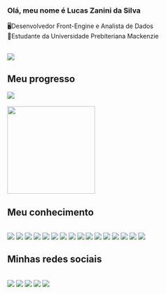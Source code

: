 ### Olá, meu nome é Lucas Zanini da Silva


🖥Desenvolvedor Front-Engine e Analista de Dados<br>
📕Estudante da Universidade Prebiteriana Mackenzie<br>
<br>

<img src="https://photos.app.goo.gl/xaap8tWh4JhZ4kb28"> </img> 

<h2>Meu progresso</h2>
<div display="inline-block">
<a href="https://github.com/anuraghazra/convoychat"></a>
<img align="center" src="https://github-readme-stats.vercel.app/api?username=LucasZanini096&show_icons=true&theme=midnight-purple">
<br>
<br> 
<a href="https://github.com/anuraghazra/convoychat"></a>
  <img height=200 align="center" src="https://github-readme-stats.vercel.app/api/top-langs?username=LucasZanini096&layout=compact&langs_count=8&card_width=385px&theme=midnight-purple"/>
</div>

<h2>Meu conhecimento</h2>
<br>

<div>
  <span><img src="https://img.shields.io/badge/python-3670A0?style=for-the-badge&logo=python&logoColor=ffdd54"/></span>
  <span><img src="https://img.shields.io/badge/javascript-%23323330.svg?style=for-the-badge&logo=javascript&logoColor=%23F7DF1E"/></span>
  <span><img src="https://img.shields.io/badge/c-%2300599C.svg?style=for-the-badge&logo=c&logoColor=white"/></span>
  <span><img src="https://img.shields.io/badge/html5-%23E34F26.svg?style=for-the-badge&logo=html5&logoColor=white"/></span>
  <span><img src="https://img.shields.io/badge/css3-%231572B6.svg?style=for-the-badge&logo=css3&logoColor=white"/></span>
  <span><img src="https://img.shields.io/badge/r-%23276DC3.svg?style=for-the-badge&logo=r&logoColor=white"/></span>
  <span><img src="https://img.shields.io/badge/bootstrap-%238511FA.svg?style=for-the-badge&logo=bootstrap&logoColor=white"/></span>
  <span><img src="https://img.shields.io/badge/express.js-%23404d59.svg?style=for-the-badge&logo=express&logoColor=%2361DAFB"/></span>
  <span><img src="https://img.shields.io/badge/react-%2320232a.svg?style=for-the-badge&logo=react&logoColor=%2361DAFB"/></span>
  <span><img src="https://img.shields.io/badge/tailwindcss-%2338B2AC.svg?style=for-the-badge&logo=tailwind-css&logoColor=white"/></span>
  <span><img src="https://img.shields.io/badge/vite-%23646CFF.svg?style=for-the-badge&logo=vite&logoColor=white"/></span>
  <span><img src="https://img.shields.io/badge/mysql-%2300f.svg?style=for-the-badge&logo=mysql&logoColor=white"/></span>
  <span><img src="https://img.shields.io/badge/AWS-%23FF9900.svg?style=for-the-badge&logo=amazon-aws&logoColor=white"/></span>
  <span><img src="https://img.shields.io/badge/GoogleCloud-%234285F4.svg?style=for-the-badge&logo=google-cloud&logoColor=white"/></span>
  <span><img src="https://img.shields.io/badge/power_bi-F2C811?style=for-the-badge&logo=powerbi&logoColor=black"/></span>
    <span><img src="https://img.shields.io/badge/git-%23F05033.svg?style=for-the-badge&logo=git&logoColor=white"/></span>
  
</div>


<h2>Minhas redes sociais</h2>
<br>
<div display="inline">
  <img src="https://img.shields.io/badge/Instagram-E4405F?style=for-the-badge&logo=instagram&logoColor=white"/>
  <img src="https://img.shields.io/badge/Discord-7289DA?style=for-the-badge&logo=discord&logoColor=white"/>
  <img src="https://img.shields.io/badge/LinkedIn-0077B5?style=for-the-badge&logo=linkedin&logoColor=white"/>
   <img src="https://img.shields.io/badge/github-%23121011.svg?style=for-the-badge&logo=github&logoColor=white"/>
  <img src="https://img.shields.io/badge/Gmail-D14836?style=for-the-badge&logo=gmail&logoColor=white">
</div>



